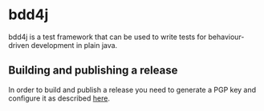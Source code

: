 # bdd4j

bdd4j is a test framework that can be used to write tests for behaviour-driven development in plain java.

## Building and publishing a release

In order to build and publish a release you need to generate a PGP key and configure it as
described [here](https://docs.gradle.org/current/userguide/signing_plugin.html).